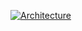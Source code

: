 [![Architecture](https://cdn.discordapp.com/attachments/736646311566377093/738949015340712046/unknown.png)](https://cdn.discordapp.com/attachments/736646311566377093/738949015340712046/unknown.png)
